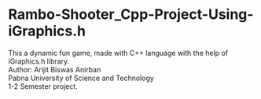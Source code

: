 # Rambo-Shooter_Cpp-Project-Using-iGraphics.h
This a dynamic fun game, made with C++ language with the help of iGraphics.h library.
<br>
Author: Arijit Biswas Anirban
<br>
Pabna University of Science and Technology
<br>
1-2 Semester project.
